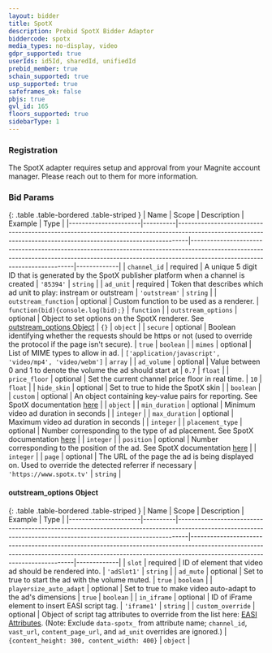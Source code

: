 ```yaml
---
layout: bidder
title: SpotX
description: Prebid SpotX Bidder Adaptor
biddercode: spotx
media_types: no-display, video
gdpr_supported: true
userIds: id5Id, sharedId, unifiedId
prebid_member: true
schain_supported: true
usp_supported: true
safeframes_ok: false
pbjs: true
gvl_id: 165
floors_supported: true
sidebarType: 1
---
```


### Registration

The SpotX adapter requires setup and approval from your Magnite account manager. Please reach out to them for more information.  

### Bid Params

{: .table .table-bordered .table-striped }
| Name                 | Scope    | Description                                                                                                                                                   | Example                                                                                                                                                                                              | Type        |
|----------------------|----------|---------------------------------------------------------------------------------------------------------------------------------------------------------------|------------------------------------------------------------------------------------------------------------------------------------------------------------------------------------------------------|-------------|
| `channel_id`         | required | A unique 5 digit ID that is generated by the SpotX publisher platform when a channel is created                                                               | `'85394'`                                                                                                                                                                                            | `string`    |
| `ad_unit`            | required | Token that describes which ad unit to play: instream or outstream                                                                                             | `'outstream'`                                                                                                                                                                                        | `string`    |
| `outstream_function` | optional | Custom function to be used as a renderer.                                                                                                                     | `function(bid){console.log(bid);}`                                                                                                                                                                   | `function`  |
| `outstream_options`  | optional | Object to set options on the SpotX renderer. See [outstream_options Object](#spotx-outstream-options-object)                                                              | `{}`                                                                                                                                                                                                 | `object`    |
| `secure`             | optional | Boolean identifying whether the requests should be https or not (used to override the protocol if the page isn't secure).                                      | `true`                                                                                                                                                                                               | `boolean`   |
| `mimes`              | optional | List of MIME types to allow in ad.                                                                                                                             | `['application/javascript', 'video/mp4', 'video/webm']`                                                                                                                                               | `array`     |
| `ad_volume`          | optional | Value between 0 and 1 to denote the volume the ad should start at                                                                                             |    `0.7`                                                                                                                                                                                                  | `float`     |
| `price_floor`        | optional | Set the current channel price floor in real time.                                                                                                             | `10`                                                                                                                                                                                                   | `float`   |
| `hide_skin`          | optional | Set to true to hide the SpotX skin                                                                                                                            |                                                                                                                                                                                                      | `boolean`   |
| `custom`             | optional | An object containing key-value pairs for reporting. See SpotX documentation [here](https://developer.spotxchange.com/content/local/docs/sdkDocs/DirectSdk/dsdk-custom-configs.md#custom-key-value-pair-reporting) |                                                                                                                                                                                                      | `object`    |
| `min_duration`       | optional | Minimum video ad duration in seconds                                                                                                                            |                                                                                                                                                                                                      | `integer`   |
| `max_duration`       | optional | Maximum video ad duration in seconds                                                                                                                            |                                                                                                                                                                                                      | `integer`   |
| `placement_type`     | optional | Number corresponding to the type of ad placement. See SpotX documentation [here](https://developer.spotxchange.com/content/local/docs/sdkDocs/EASI/easi-integration.md#common-javascript-attributes)                                                                                                                          |                                                                                                                                                                                                      | `integer`   |
| `position`           | optional | Number corresponding to the position of the ad. See SpotX documentation [here](https://developer.spotxchange.com/content/local/docs/sdkDocs/EASI/easi-integration.md#common-javascript-attributes)                                                                                                                         |                                                                                                                                                                                                      | `integer`   |
| `page`               | optional | The URL of the page the ad is being displayed on. Used to override the detected referrer if necessary                                                                                                                          | `'https://www.spotx.tv'`                                                                                                                                                                                         | `string`   |


<a name="spotx-outstream-options-object" />

#### outstream_options Object

{: .table .table-bordered .table-striped }
| Name                 | Scope    | Description                                                                                                                                                   | Example                                                                                                                                                                                              | Type        |
|----------------------|----------|---------------------------------------------------------------------------------------------------------------------------------------------------------------|------------------------------------------------------------------------------------------------------------------------------------------------------------------------------------------------------|-------------|
| `slot`                  | required | ID of element that video ad should be rendered into.        | `'adSlot1'` | `string`  |
| `ad_mute`               | optional | Set to true to start the ad with the volume muted.          | `true`      | `boolean` |
| `playersize_auto_adapt` | optional | Set to true to make video auto-adapt to the ad's dimensions | `true`      | `boolean` |
| `in_iframe`             | optional | ID of iFrame element to insert EASI script tag.             | `'iframe1'` | `string`  |
| `custom_override`       | optional | Object of script tag attributes to override from the list here: [EASI Attributes](https://developer.spotxchange.com/content/local/docs/sdkDocs/EASI/easi-integration.md#common-javascript-attributes). (Note: Exclude `data-spotx_` from attribute name; `channel_id`, `vast_url`, `content_page_url`, and `ad_unit` overrides are ignored.) | `{content_height: 300, content_width: 400}` | `object` |
